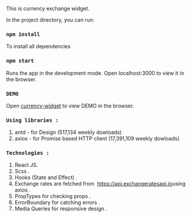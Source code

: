 This is currency exchange widget.

In the  project directory, you can run:

### `npm install`
To install all dependencies

### `npm start`

Runs the app in the development mode.
Open localhost:3000 to view it in the browser.

### `DEMO`
Open [currency-widget](https://currency-widget.vercel.app/) to view DEMO in the browser.

### `Using libraries : `

1) antd - for Design (517,134 weekly dowloads) 
2) axios - for Promise based HTTP client (17,391,109 weekly dowloads)

### `Technologies : `
1) React JS.
2) Scss .
3) Hooks (State and Effect) .
4) Exchange rates are fetched from ​ https://api.exchangeratesapi.io​ using axios .
5) PropTypes for checking props .
5) ErrorBoundary for catching errors .
6) Media Queries for responsive design .
